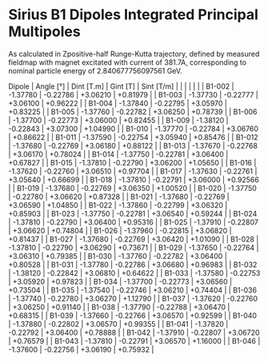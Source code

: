 Sirius B1 Dipoles Integrated Principal Multipoles
=================================================

As calculated in Zpositive-half Runge-Kutta trajectory,
defined by measured fieldmap with magnet excitated with current of 381.7A,
corresponding to nominal particle energy of 2.840677756097561 GeV.

  Dipole   |  Angle [°]   |  Dint [T.m]  |   Gint [T]   |  Sint [T/m]  |
           |              |              |              |              |
|  B1-002  |   -1.37780   |   -0.22786   |   +3.06210   |   +0.81979   |
|  B1-003  |   -1.37730   |   -0.22777   |   +3.06100   |   +0.96222   |
|  B1-004  |   -1.37840   |   -0.22795   |   +3.05970   |   +0.83225   |
|  B1-005  |   -1.37760   |   -0.22782   |   +3.06250   |   +0.78739   |
|  B1-006  |   -1.37700   |   -0.22773   |   +3.06000   |   +0.82455   |
|  B1-009  |   -1.38120   |   -0.22843   |   +3.07300   |   +1.04990   |
|  B1-010  |   -1.37770   |   -0.22784   |   +3.06760   |   +0.86622   |
|  B1-011  |   -1.37590   |   -0.22754   |   +3.05940   |   +0.85476   |
|  B1-012  |   -1.37680   |   -0.22769   |   +3.06180   |   +0.88122   |
|  B1-013  |   -1.37670   |   -0.22768   |   +3.06170   |   +0.78024   |
|  B1-014  |   -1.37750   |   -0.22781   |   +3.06400   |   +0.67827   |
|  B1-015  |   -1.37810   |   -0.22790   |   +3.06200   |   +1.05650   |
|  B1-016  |   -1.37620   |   -0.22760   |   +3.06510   |   +0.97704   |
|  B1-017  |   -1.37630   |   -0.22761   |   +3.05640   |   +0.66699   |
|  B1-018  |   -1.37810   |   -0.22791   |   +3.06000   |   +0.92566   |
|  B1-019  |   -1.37680   |   -0.22769   |   +3.06350   |   +1.00520   |
|  B1-020  |   -1.37750   |   -0.22780   |   +3.06620   |   +0.87328   |
|  B1-021  |   -1.37680   |   -0.22769   |   +3.06590   |   +1.04850   |
|  B1-022  |   -1.37860   |   -0.22799   |   +3.06320   |   +0.85903   |
|  B1-023  |   -1.37750   |   -0.22781   |   +3.06540   |   +0.59244   |
|  B1-024  |   -1.37810   |   -0.22790   |   +3.06400   |   +0.95316   |
|  B1-025  |   -1.37910   |   -0.22807   |   +3.06620   |   +0.74804   |
|  B1-026  |   -1.37960   |   -0.22815   |   +3.06820   |   +0.81437   |
|  B1-027  |   -1.37680   |   -0.22769   |   +3.06420   |   +1.01090   |
|  B1-028  |   -1.37810   |   -0.22790   |   +3.06290   |   +0.73671   |
|  B1-029  |   -1.37650   |   -0.22764   |   +3.06310   |   +0.79385   |
|  B1-030  |   -1.37760   |   -0.22782   |   +3.06400   |   +0.80528   |
|  B1-031  |   -1.37780   |   -0.22786   |   +3.06680   |   +0.96983   |
|  B1-032  |   -1.38120   |   -0.22842   |   +3.06810   |   +0.64622   |
|  B1-033  |   -1.37580   |   -0.22753   |   +3.05920   |   +0.97823   |
|  B1-034  |   -1.37700   |   -0.22773   |   +3.06560   |   +0.73504   |
|  B1-035  |   -1.37540   |   -0.22746   |   +3.06210   |   +0.74404   |
|  B1-036  |   -1.37740   |   -0.22780   |   +3.06270   |   +1.12790   |
|  B1-037  |   -1.37620   |   -0.22760   |   +3.06250   |   +0.91140   |
|  B1-038  |   -1.37790   |   -0.22788   |   +3.06470   |   +0.68315   |
|  B1-039  |   -1.37660   |   -0.22766   |   +3.06570   |   +0.92599   |
|  B1-040  |   -1.37880   |   -0.22802   |   +3.06570   |   +0.99355   |
|  B1-041  |   -1.37820   |   -0.22792   |   +3.06400   |   +0.78888   |
|  B1-042  |   -1.37910   |   -0.22807   |   +3.06720   |   +0.76579   |
|  B1-043  |   -1.37810   |   -0.22791   |   +3.06570   |   +1.16000   |
|  B1-046  |   -1.37600   |   -0.22756   |   +3.06190   |   +0.75932   |
